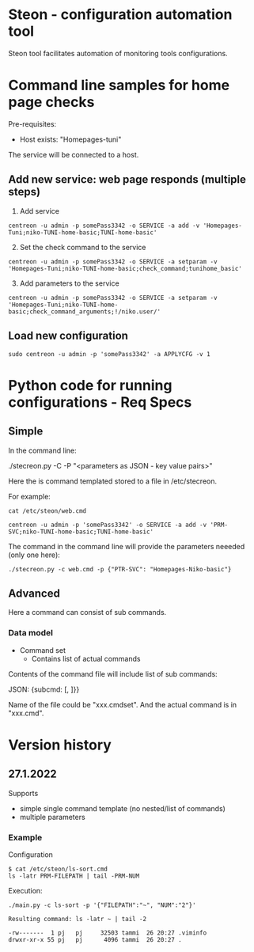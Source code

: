 # Steon - configuration automation tool

Steon tool facilitates automation of monitoring tools configurations.

# Command line samples for home page checks

Pre-requisites:
* Host exists: "Homepages-tuni"

The service will be connected to a host.

## Add new service: web page responds (multiple steps)

1) Add service

```centreon -u admin -p somePass3342 -o SERVICE -a add -v 'Homepages-Tuni;niko-TUNI-home-basic;TUNI-home-basic'  ```

2) Set the check command to the service

```centreon -u admin -p somePass3342 -o SERVICE -a setparam -v 'Homepages-Tuni;niko-TUNI-home-basic;check_command;tunihome_basic'  ```

3) Add parameters to the service

```centreon -u admin -p somePass3342 -o SERVICE -a setparam -v 'Homepages-Tuni;niko-TUNI-home-basic;check_command_arguments;!/niko.user/' ```

## Load new configuration

```sudo centreon -u admin -p 'somePass3342' -a APPLYCFG -v 1   ```


# Python code for running configurations - Req Specs

## Simple

In the command line:

./stecreon.py -C <command> -P "<parameters as JSON - key value pairs>"

Here the <command> is command templated stored to a file in /etc/stecreon.

For example:

```
cat /etc/steon/web.cmd

centreon -u admin -p 'somePass3342' -o SERVICE -a add -v 'PRM-SVC;niko-TUNI-home-basic;TUNI-home-basic' 
```

The command in the command line will provide the parameters neeeded (only one here):

```./stecreon.py -c web.cmd -p {"PTR-SVC": "Homepages-Niko-basic"}```

## Advanced

Here a command can consist of sub commands.

### Data model

* Command set
  * Contains list of actual commands

Contents of the command file will include list of sub commands:

JSON: {subcmd: [<sub1>, <sub2>]}}

Name of the file could be "xxx.cmdset". And the actual command is in "xxx.cmd".




# Version history

## 27.1.2022

Supports
* simple single command template (no nested/list of commands)
* multiple parameters

### Example

Configuration

```
$ cat /etc/steon/ls-sort.cmd 
ls -latr PRM-FILEPATH | tail -PRM-NUM
```

Execution:

```
./main.py -c ls-sort -p '{"FILEPATH":"~", "NUM":"2"}'

Resulting command: ls -latr ~ | tail -2

-rw-------  1 pj   pj     32503 tammi  26 20:27 .viminfo
drwxr-xr-x 55 pj   pj      4096 tammi  26 20:27 .
```
